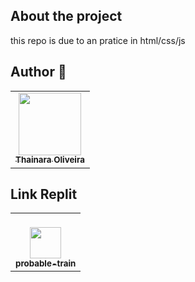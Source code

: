## <a name="About"></a>About the project
this repo is due to an pratice in html/css/js

## <a name="Author"></a>Author :construction_worker:
<!-- ALL-CONTRIBUTORS-LIST:START - Do not remove or modify this section -->
<!-- prettier-ignore-start -->
<!-- markdownlint-disable -->
<table>
    <tr>
        <td align="center">
            <a href="https://github.com/thaisdo">
                <img src="https://avatars.githubusercontent.com/u/98191942?v=4" width="100px; alt="" /><br />
                <sub><b>Thainara Oliveira</b></sub>
            </a><br />
        </td>
</table>

## Link Replit
<table>
    <tr>
        <td align="center">
            <a href="https://probable-train.thaisdo1.repl.co/pratica01/"><br />
                <img src="https://upload.wikimedia.org/wikipedia/commons/thumb/7/78/New_Replit_Logo.svg/1200px-New_Replit_Logo.svg.png" width="50px; alt="" /><br />
                <sub><b>probable-train</b></sub>
            </a><br />
        </td>
</table>
